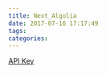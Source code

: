 ```yaml
---
title: Next_Algolia
date: 2017-07-16 17:17:49
tags:
categories:
---
```


<!--more-->
[API Key](https://github.com/oncletom/hexo-algolia/tree/20f6ecfde2b3348c2fba5ffc3963cc1ba7d2e3cb#api-key)